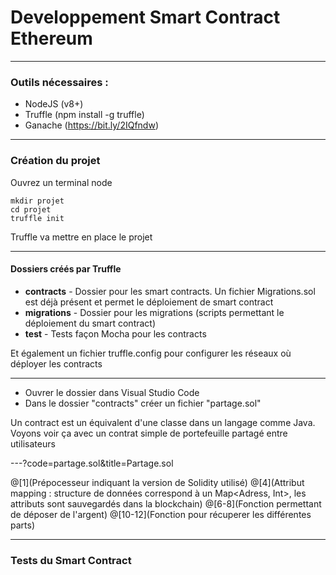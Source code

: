 # Developpement Smart Contract Ethereum

---

### Outils nécessaires :

* NodeJS (v8+)
* Truffle (npm install -g truffle)
* Ganache (https://bit.ly/2IQfndw)

---

### Création du projet

Ouvrez un terminal node

```dos
mkdir projet
cd projet 
truffle init
```

Truffle va mettre en place le projet

--- 

#### Dossiers créés par Truffle

* **contracts** - Dossier pour les smart contracts. Un fichier Migrations.sol est déjà présent et permet le déploiement de smart contract
* **migrations** - Dossier pour les migrations (scripts permettant le déploiement du smart contract)
* **test** - Tests façon Mocha pour les contracts

Et également un fichier truffle.config pour configurer les réseaux où déployer les contracts

--- 

* Ouvrer le dossier dans Visual Studio Code
* Dans le dossier "contracts" créer un fichier "partage.sol"

Un contract est un équivalent d'une classe dans un langage comme Java. Voyons voir ça avec un contrat simple de portefeuille partagé entre utilisateurs

---?code=partage.sol&title=Partage.sol

@[1](Prépocesseur indiquant la version de Solidity utilisé)
@[4](Attribut mapping : structure de données correspond à un Map<Adress, Int>, les attributs sont sauvegardés dans la blockchain)
@[6-8](Fonction permettant de déposer de l'argent)
@[10-12](Fonction pour récuperer les différentes parts)

---

### Tests du Smart Contract
